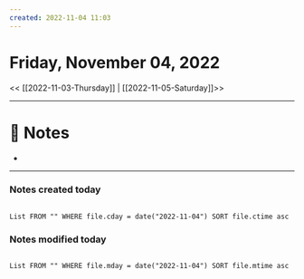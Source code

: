 ```yaml
---
created: 2022-11-04 11:03
---
```


# Friday, November 04, 2022

<< [[2022-11-03-Thursday]] | [[2022-11-05-Saturday]]>>

---

# 📝 Notes
- 

---

### Notes created today

```dataview

List FROM "" WHERE file.cday = date("2022-11-04") SORT file.ctime asc

```

### Notes modified today

```dataview

List FROM "" WHERE file.mday = date("2022-11-04") SORT file.mtime asc

```